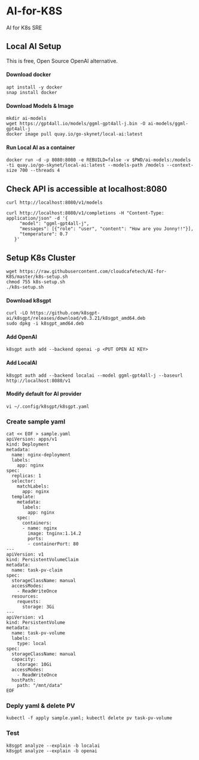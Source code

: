 # AI-for-K8S
AI for K8s SRE

## Local AI Setup
This is free, Open Source OpenAI alternative.

#### Download docker 
```
apt install -y docker
snap install docker
```

#### Download Models & Image
```
mkdir ai-models
wget https://gpt4all.io/models/ggml-gpt4all-j.bin -O ai-models/ggml-gpt4all-j
docker image pull quay.io/go-skynet/local-ai:latest
```

#### Run Local AI as a container
```docker run -d -p 8080:8080 -e REBUILD=false -v $PWD/ai-models:/models -ti quay.io/go-skynet/local-ai:latest --models-path /models --context-size 700 --threads 4```

## Check API is accessible at localhost:8080

```
curl http://localhost:8080/v1/models

curl http://localhost:8080/v1/completions -H "Content-Type: application/json" -d '{
     "model": "ggml-gpt4all-j",
     "messages": [{"role": "user", "content": "How are you Jonny!!"}],
     "temperature": 0.7
   }'
```

## Setup K8s Cluster
```
wget https://raw.githubusercontent.com/cloudcafetech/AI-for-K8S/master/k8s-setup.sh
chmod 755 k8s-setup.sh
./k8s-setup.sh
```

#### Download k8sgpt
```
curl -LO https://github.com/k8sgpt-ai/k8sgpt/releases/download/v0.3.21/k8sgpt_amd64.deb
sudo dpkg -i k8sgpt_amd64.deb
```

#### Add OpenAI 
```k8sgpt auth add --backend openai -p <PUT OPEN AI KEY>```

#### Add LocalAI 
```k8sgpt auth add --backend localai --model ggml-gpt4all-j --baseurl http://localhost:8080/v1``` 

#### Modify default for AI provider
```vi ~/.config/k8sgpt/k8sgpt.yaml```

### Create sample yaml

```
cat << EOF > sample.yaml
apiVersion: apps/v1
kind: Deployment
metadata:
  name: nginx-deployment
  labels:
    app: nginx
spec:
  replicas: 1
  selector:
    matchLabels:
      app: nginx
  template:
    metadata:
      labels:
        app: nginx
    spec:
      containers:
      - name: nginx
        image: tnginx:1.14.2
        ports:
        - containerPort: 80
---
apiVersion: v1
kind: PersistentVolumeClaim
metadata:
  name: task-pv-claim
spec:
  storageClassName: manual
  accessModes:
    - ReadWriteOnce
  resources:
    requests:
      storage: 3Gi
---
apiVersion: v1
kind: PersistentVolume
metadata:
  name: task-pv-volume
  labels:
    type: local
spec:
  storageClassName: manual
  capacity:
    storage: 10Gi
  accessModes:
    - ReadWriteOnce
  hostPath:
    path: "/mnt/data"
EOF
```

### Deply yaml & delete PV

```kubectl -f apply sample.yaml; kubectl delete pv task-pv-volume```

### Test

```
k8sgpt analyze --explain -b localai
k8sgpt analyze --explain -b openai
```



